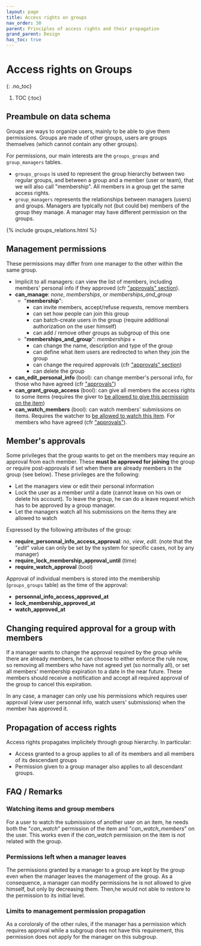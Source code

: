 ```yaml
---
layout: page
title: Access rights on groups
nav_order: 30
parent: Principles of access rights and their propagation
grand_parent: Design
has_toc: true
---
```


# Access rights on Groups
{: .no_toc}

1. TOC
{:toc}

## Preambule on data schema

Groups are ways to organize users, mainly to be able to give them permissions. Groups are made of other groups, users are groups themselves (which cannot contain any other groups).

For permissions, our main interests are the `groups_groups` and `group_managers` tables.
* `groups_groups` is used to represent the group hierarchy between two regular groups, and between a group and a member (user or team), that we will also call "membership". All members in a group get the same access rights.
* `group_managers` represents the relationships between managers (users) and groups. Managers are typically not (but could be) members of the group they manage. A manager may have different permission on the groups.

<div style="max-width:90%;">{% include groups_relations.html %}</div>

## Management permissions

These permissions may differ from one manager to the other within the same group.

* Implicit to all managers: can view the list of members, including members' personal info if they approved (cfr <a href="#approvals">"approvals" section</a>).
* **can_manage**: *none*, *memberships*, or *memberships_and_group*
  * "**membership**":
     * can invite members, accept/refuse requests, remove members
     * can set how people can join this group
     * can batch-create users in the group (require additional authorization on the user himself)
     * can add / remove other groups as subgroup of this one
  * "**memberships_and_group**": *memberships* +
     * can change the name, description and type of the group
     * can define what item users are redirected to when they join the group
     * can change the required approvals (cfr <a href="#approvals">"approvals" section</a>)
     * can delete the group
* **can_edit_personal_info** (bool): can change member's personal info, for those who have agreed (cfr <a href="#approvals">"approvals"</a>)
* **can_grant_group_access** (bool): can give all members the access rights to some items (requires the giver to <a href="{{ site.url }}{{ site.baseurl }}/design/access-rights/items/">be allowed to give this permission on the item</a>)
* **can_watch_members** (bool): can watch members' submissions on items. Requires the watcher to <a href="{{ site.url }}{{ site.baseurl }}/design/access-rights/items/">be allowed to watch this item</a>. For members who have agreed (cfr <a href="#approvals">"approvals"</a>).

<a name="approvals"></a>

## Member's approvals

Some privileges that the group wants to get on the members may require an approval from each member. These **must be approved for joining** the group or require post-approvals if set when there are already members in the group (see below). These privileges are the following:

* Let the managers view or edit their personal information
* Lock the user as a member until a date (cannot leave on his own or delete his account). To leave the group, he can do a leave request which has to be approved by a group manager.
* Let the managers watch all his submissions on the items they are allowed to watch

Expressed by the following attributes of the group:
* **require_personnal_info_access_approval**: *no*, *view*, *edit*. (note that the "*edit*" value can only be set by the system for specific cases, not by any manager)
* **require_lock_membership_approval_until** (time)
* **require_watch_approval** (bool)

Approval of individual members is stored into the membership (`groups_groups` table) as the time of the approval:
* **personnal_info_access_approved_at**
* **lock_membership_approved_at**
* **watch_approved_at**

## Changing required approval for a group with members

If a manager wants to change the approval required by the group while there are already members, he can choose to either enforce the rule now, so removing all members who have not agreed yet (so normally all), or set all members' membership expiration to a date in the near future. These members should receive a notification and accept all required approval of the group to cancel this expiration.

In any case, a manager can only use his permissions which requires user approval (view user personnal info, watch users' submissions) when the member has approved it.

## Propagation of access rights

Access rights propagates implicitely through group hierarchy. In particular:
* Access granted to a group applies to all of its members and all members of its descendant groups
* Permission given to a group manager also applies to all descendant groups.

## FAQ / Remarks

### Watching items and group members

For a user to watch the submissions of another user on an item, he needs both the "*can_watch*" permission of the item and "*can_watch_members*" on the user. This works even if the *can_watch* permission on the item is not related with the group.

### Permissions left when a manager leaves

The permissions granted by a manager to a group are kept by the group even when the manager leaves the management of the group. As a consequence, a manager can modify permissions he is not allowed to give himself, but only by decreasing them. Then,he would not able to restore to the permission to its initial level.

### Limits to management permission propagation

As a coroloraly of the other rules, if the manager has a permission which requires approval while a subgroup does not have this requirement, this permission does not apply for the manager on this subgroup.
